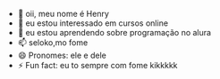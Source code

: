 - 👋 oii, meu nome é Henry
- 👀 eu estou interessado em cursos online
- 🌱 eu estou aprendendo sobre programação no alura
- 📫 seloko,mo fome
- 😄 Pronomes: ele e dele
- ⚡ Fun fact: eu to sempre com fome kikkkkk

<!---
henrysilva2008/henrysilva2008 is a ✨ special ✨ repository because its `README.md` (this file) appears on your GitHub profile.
You can click the Preview link to take a look at your changes.
--->
